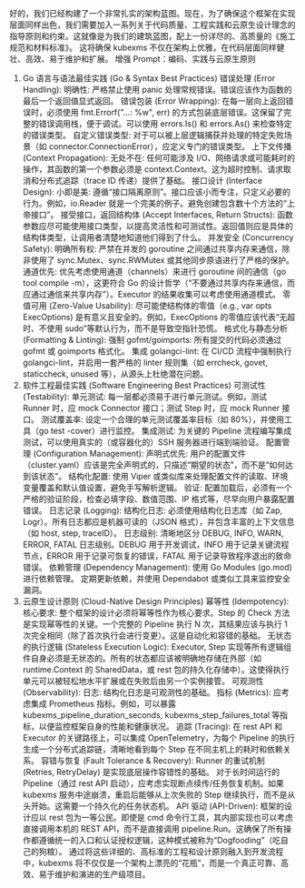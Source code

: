 好的，我们已经构建了一个非常扎实的架构蓝图。现在，为了确保这个框架在实现层面同样出色，我们需要加入一系列关于代码质量、工程实践和云原生设计理念的指导原则和约束。这就像是为我们的建筑蓝图，配上一份详尽的、高质量的《施工规范和材料标准》。
这将确保 kubexms 不仅在架构上优雅，在代码层面同样健壮、高效、易于维护和扩展。
增强 Prompt：编码、实践与云原生原则
1. Go 语言与语法最佳实践 (Go & Syntax Best Practices)
   错误处理 (Error Handling):
   明确性: 严格禁止使用 panic 处理常规错误。错误应该作为函数的最后一个返回值显式返回。
   错误包装 (Error Wrapping): 在每一层向上返回错误时，必须使用 fmt.Errorf("...: %w", err) 的方式包装底层错误。这保留了完整的错误调用栈，便于调试。可以使用 errors.Is() 和 errors.As() 来检查特定的错误类型。
   自定义错误类型: 对于可以被上层逻辑捕获并处理的特定失败场景（如 connector.ConnectionError），应定义专门的错误类型。
   上下文传播 (Context Propagation):
   无处不在: 任何可能涉及 I/O、网络请求或可能耗时的操作，其函数的第一个参数必须是 context.Context。这为超时控制、请求取消和分布式追踪（trace ID 传递）提供了基础。
   接口设计 (Interface Design):
   小即是美: 遵循“接口隔离原则”。接口应该小而专注，只定义必要的行为。例如，io.Reader 就是一个完美的例子。避免创建包含数十个方法的“上帝接口”。
   接受接口，返回结构体 (Accept Interfaces, Return Structs): 函数参数应尽可能使用接口类型，以提高灵活性和可测试性。返回值则应是具体的结构体类型，让调用者清楚地知道他们得到了什么。
   并发安全 (Concurrency Safety):
   明确所有权: 严禁在并发的 goroutine 之间通过共享内存来通信，除非使用了 sync.Mutex、sync.RWMutex 或其他同步原语进行了严格的保护。
   通道优先: 优先考虑使用通道（channels）来进行 goroutine 间的通信（go tool compile -m），这更符合 Go 的设计哲学（“不要通过共享内存来通信，而应通过通信来共享内存”）。Executor 的结果收集可以考虑使用通道模式。
   零值可用 (Zero-Value Usability):
   尽可能使结构体的零值（e.g., var opts ExecOptions) 是有意义且安全的。例如，ExecOptions 的零值应该代表“无超时、不使用 sudo”等默认行为，而不是导致空指针恐慌。
   格式化与静态分析 (Formatting & Linting):
   强制 gofmt/goimports: 所有提交的代码必须通过 gofmt 或 goimports 格式化。
   集成 golangci-lint: 在 CI/CD 流程中强制执行 golangci-lint，并启用一套严格的 linter 规则集（如 errcheck, govet, staticcheck, unused 等），从源头上杜绝潜在问题。
2. 软件工程最佳实践 (Software Engineering Best Practices)
   可测试性 (Testability):
   单元测试: 每一层都必须易于进行单元测试。例如，测试 Runner 时，应 mock Connector 接口；测试 Step 时，应 mock Runner 接口。
   测试覆盖率: 设定一个合理的单元测试覆盖率目标（如 80%），并使用工具（go test -cover）进行监控。
   集成测试: 为关键的 Pipeline 流程编写集成测试，可以使用真实的（或容器化的）SSH 服务器进行端到端验证。
   配置管理 (Configuration Management):
   声明式优先: 用户的配置文件（cluster.yaml）应该是完全声明式的，只描述“期望的状态”，而不是“如何达到该状态”。
   结构化配置: 使用 Viper 或类似库来处理配置文件的读取、环境变量覆盖和默认值设置，避免手写解析逻辑。
   验证: 配置加载后，必须有一个严格的验证阶段，检查必填字段、数值范围、IP 格式等，尽早向用户暴露配置错误。
   日志记录 (Logging):
   结构化日志: 必须使用结构化日志库（如 Zap, Logr）。所有日志都应是机器可读的（JSON 格式），并包含丰富的上下文信息（如 host, step, traceID）。
   日志级别: 清晰地区分 DEBUG, INFO, WARN, ERROR, FATAL 日志级别。DEBUG 用于开发调试，INFO 用于记录关键流程节点，ERROR 用于记录可恢复的错误，FATAL 用于记录导致程序退出的致命错误。
   依赖管理 (Dependency Management):
   使用 Go Modules (go.mod) 进行依赖管理。
   定期更新依赖，并使用 Dependabot 或类似工具来监控安全漏洞。
3. 云原生设计原则 (Cloud-Native Design Principles)
   幂等性 (Idempotency):
   核心要求: 整个框架的设计必须将幂等性作为核心要求。Step 的 Check 方法是实现幂等性的关键。一个完整的 Pipeline 执行 N 次，其结果应该与执行 1 次完全相同（除了首次执行会进行变更）。这是自动化和容错的基础。
   无状态的执行逻辑 (Stateless Execution Logic):
   Executor, Step 实现等所有逻辑组件自身必须是无状态的。所有的状态都应该被明确地存储在外部（如 runtime.Context 的 SharedData，或 rest 包的持久化存储中）。这使得执行单元可以被轻松地水平扩展或在失败后由另一个实例接管。
   可观测性 (Observability):
   日志: 结构化日志是可观测性的基础。
   指标 (Metrics): 应考虑集成 Prometheus 指标。例如，可以暴露 kubexms_pipeline_duration_seconds, kubexms_step_failures_total 等指标，以便监控框架自身的性能和健康状况。
   追踪 (Tracing): 在 rest API 和 Executor 的关键路径上，可以集成 OpenTelemetry，为每个 Pipeline 的执行生成一个分布式追踪链，清晰地看到每个 Step 在不同主机上的耗时和依赖关系。
   容错与恢复 (Fault Tolerance & Recovery):
   Runner 的重试机制 (Retries, RetryDelay) 是实现底层操作容错性的基础。
   对于长时间运行的 Pipeline（通过 rest API 启动），应考虑实现断点续传/任务恢复机制。如果 kubexms 服务中途崩溃，重启后能够从上次失败的 Step 继续执行，而不是从头开始。这需要一个持久化的任务状态机。
   API 驱动 (API-Driven):
   框架的设计应以 rest 包为一等公民。即使是 cmd 命令行工具，其内部实现也可以考虑直接调用本机的 REST API，而不是直接调用 pipeline.Run。这确保了所有操作都遵循统一的入口和认证授权逻辑，这种模式被称为“Dogfooding”（吃自己的狗粮）。
   通过将这些详细的、高标准的工程和设计原则融入到开发流程中，kubexms 将不仅仅是一个架构上漂亮的“花瓶”，而是一个真正可靠、高效、易于维护和演进的生产级项目。